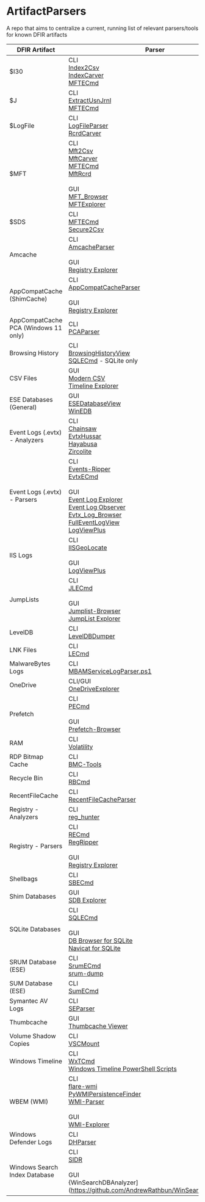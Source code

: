 # ArtifactParsers



A repo that aims to centralize a current, running list of relevant parsers/tools for known DFIR artifacts


| DFIR Artifact                        | Parser                                                                                                                                                                                                                                                                                                                                                                                                                                                                                |
|--------------------------------------|---------------------------------------------------------------------------------------------------------------------------------------------------------------------------------------------------------------------------------------------------------------------------------------------------------------------------------------------------------------------------------------------------------------------------------------------------------------------------------------|
| $I30                                 | CLI<br>[Index2Csv](https://github.com/jschicht/Indx2Csv)<br>[IndexCarver](https://github.com/jschicht/IndxCarver)<br>[MFTECmd](https://ericzimmerman.github.io/#!index.md)                                                                                                                                                                                                                                                                                                            |
| $J                                   | CLI<br>[ExtractUsnJrnl](https://github.com/jschicht/ExtractUsnJrnl)<br>[MFTECmd](https://ericzimmerman.github.io/#!index.md)                                                                                                                                                                                                                                                                                                                                                          |
| $LogFile                             | CLI<br>[LogFileParser](https://github.com/jschicht/LogFileParser)<br>[RcrdCarver](https://github.com/jschicht/RcrdCarver)                                                                                                                                                                                                                                                                                                                                                             |
| $MFT                                 | CLI<br>[Mft2Csv](https://github.com/jschicht/Mft2Csv)<br>[MftCarver](https://github.com/jschicht/MftCarver)<br>[MFTECmd](https://ericzimmerman.github.io/#!index.md)<br>[MftRcrd](https://github.com/jschicht/MftRcrd)<br><br>GUI<br>[MFT_Browser](https://github.com/kacos2000/MFT_Browser)<br>[MFTExplorer](https://ericzimmerman.github.io/#!index.md)                                                                                                                             |
| $SDS                                 | CLI<br>[MFTECmd](https://ericzimmerman.github.io/#!index.md)<br>[Secure2Csv](https://github.com/jschicht/Secure2Csv)                                                                                                                                                                                                                                                                                                                                                                  |
| Amcache                              | CLI<br>[AmcacheParser](https://ericzimmerman.github.io/#!index.md)<br><br>GUI<br>[Registry Explorer](https://ericzimmerman.github.io/#!index.md)                                                                                                                                                                                                                                                                                                                                      |
| AppCompatCache (ShimCache)           | CLI<br>[AppCompatCacheParser](https://ericzimmerman.github.io/#!index.md)<br><br>GUI<br>[Registry Explorer](https://ericzimmerman.github.io/#!index.md)                                                                                                                                                                                                                                                                                                                               |
| AppCompatCache PCA (Windows 11 only) | CLI<br>[PCAParser](https://github.com/AndrewRathbun/PCAParser)                                                                                                                                                                                                                                                                                                                                                                                                                        |
| Browsing History                     | CLI<br>[BrowsingHistoryView](https://www.nirsoft.net/utils/browsing_history_view.html)<br>[SQLECmd](https://ericzimmerman.github.io/#!index.md) - SQLite only                                                                                                                                                                                                                                                                                                                         |
| CSV Files                            | GUI<br>[Modern CSV](https://www.moderncsv.com/)<br>[Timeline Explorer](https://ericzimmerman.github.io/#!index.md)                                                                                                                                                                                                                                                                                                                                                                    |
| ESE Databases (General)              | GUI<br>[ESEDatabaseView](https://www.nirsoft.net/utils/ese_database_view.html)<br>[WinEDB](https://github.com/kacos2000/WinEDB)                                                                                                                                                                                                                                                                                                                                                       |
| Event Logs (.evtx) - Analyzers       | CLI<br>[Chainsaw](https://github.com/WithSecureLabs/chainsaw)<br>[EvtxHussar](https://github.com/yarox24/EvtxHussar)<br>[Hayabusa](https://github.com/Yamato-Security/hayabusa)<br>[Zircolite](https://github.com/wagga40/Zircolite)                                                                                                                                                                                                                                                  |
| Event Logs (.evtx) - Parsers         | CLI<br>[Events-Ripper](https://github.com/keydet89/Events-Ripper)<br>[EvtxECmd](https://ericzimmerman.github.io/#!index.md)<br><br>GUI<br>[Event Log Explorer](https://www.eventlogxp.com/)<br>[Event Log Observer](https://lizard-labs.com/event_log_observer.aspx)<br>[Evtx_Log_Browser](https://github.com/kacos2000/Evtx_Log_Browser)<br>[FullEventLogView](https://www.nirsoft.net/utils/full_event_log_view.html)<br>[LogViewPlus](https://www.logviewplus.com/log-viewer.html) |
| IIS Logs                             | CLI<br>[IISGeoLocate](https://ericzimmerman.github.io/#!index.md)<br><br>GUI<br>[LogViewPlus](https://www.logviewplus.com/log-viewer.html)                                                                                                                                                                                                                                                                                                                                            |
| JumpLists                            | CLI<br>[JLECmd](https://ericzimmerman.github.io/#!index.md)<br><br>GUI<br>[Jumplist-Browser](https://github.com/kacos2000/Jumplist-Browser)<br>[JumpList Explorer](https://ericzimmerman.github.io/#!index.md)                                                                                                                                                                                                                                                                        |
| LevelDB                              | CLI<br>[LevelDBDumper](https://github.com/mdawsonuk/LevelDBDumper)                                                                                                                                                                                                                                                                                                                                                                                                                    |
| LNK Files                            | CLI<br>[LECmd](https://ericzimmerman.github.io/#!index.md)                                                                                                                                                                                                                                                                                                                                                                                                                            |
| MalwareBytes Logs                    | CLI<br>[MBAMServiceLogParser.ps1](https://github.com/AndrewRathbun/DFIRPowerShellScripts/blob/main/MBAMServiceLogParser.ps1)                                                                                                                                                                                                                                                                                                                                                          |
| OneDrive                             | CLI/GUI<br>[OneDriveExplorer](https://github.com/Beercow/OneDriveExplorer)                                                                                                                                                                                                                                                                                                                                                                                                            |
| Prefetch                             | CLI<br>[PECmd](https://ericzimmerman.github.io/#!index.md)<br><br>GUI<br>[Prefetch-Browser](https://github.com/kacos2000/Prefetch-Browser)                                                                                                                                                                                                                                                                                                                                            |
| RAM                                  | CLI<br>[Volatility](https://www.volatilityfoundation.org/releases)                                                                                                                                                                                                                                                                                                                                                                                                                    |
| RDP Bitmap Cache                     | CLI<br>[BMC-Tools](https://github.com/dingtoffee/bmc-tools)                                                                                                                                                                                                                                                                                                                                                                                                                           |
| Recycle Bin                          | CLI<br>[RBCmd](https://ericzimmerman.github.io/#!index.md)                                                                                                                                                                                                                                                                                                                                                                                                                            |
| RecentFileCache                      | CLI<br>[RecentFileCacheParser](https://ericzimmerman.github.io/#!index.md)                                                                                                                                                                                                                                                                                                                                                                                                            |
| Registry - Analyzers                 | CLI<br>[reg_hunter](https://github.com/theflakes/reg_hunter)                                                                                                                                                                                                                                                                                                                                                                                                                          |
| Registry - Parsers                   | CLI<br>[RECmd](https://ericzimmerman.github.io/#!index.md)<br>[RegRipper](https://github.com/keydet89/RegRipper3.0)<br><br>GUI<br>[Registry Explorer](https://ericzimmerman.github.io/#!index.md)                                                                                                                                                                                                                                                                                     |
| Shellbags                            | CLI<br>[SBECmd](https://ericzimmerman.github.io/#!index.md)                                                                                                                                                                                                                                                                                                                                                                                                                           |
| Shim Databases                       | GUI<br>[SDB Explorer](https://ericzimmerman.github.io/#!index.md)                                                                                                                                                                                                                                                                                                                                                                                                                     |
| SQLite Databases                     | CLI<br>[SQLECmd](https://ericzimmerman.github.io/#!index.md)<br><br>GUI<br>[DB Browser for SQLite](https://sqlitebrowser.org/)<br>[Navicat for SQLite](https://navicat.com/en/products/navicat-for-sqlite)                                                                                                                                                                                                                                                                            |
| SRUM Database (ESE)                  | CLI<br>[SrumECmd](https://ericzimmerman.github.io/#!index.md)<br>[srum-dump](https://github.com/MarkBaggett/srum-dump)                                                                                                                                                                                                                                                                                                                                                                |
| SUM Database (ESE)                   | CLI<br>[SumECmd](https://ericzimmerman.github.io/#!index.md)                                                                                                                                                                                                                                                                                                                                                                                                                          |
| Symantec AV Logs                     | CLI<br>[SEParser](https://github.com/Beercow/SEPparser)                                                                                                                                                                                                                                                                                                                                                                                                                               |
| Thumbcache                           | GUI<br>[Thumbcache Viewer](https://github.com/thumbcacheviewer/thumbcacheviewer)                                                                                                                                                                                                                                                                                                                                                                                                      |
| Volume Shadow Copies                 | CLI<br>[VSCMount](https://ericzimmerman.github.io/#!index.md)                                                                                                                                                                                                                                                                                                                                                                                                                         |
| Windows Timeline                     | CLI<br>[WxTCmd](https://ericzimmerman.github.io/#!index.md)<br>[Windows Timeline PowerShell Scripts](https://github.com/kacos2000/WindowsTimeline)                                                                                                                                                                                                                                                                                                                                    |
| WBEM (WMI)                           | CLI<br>[flare-wmi](https://github.com/mandiant/flare-wmi)<br>[PyWMIPersistenceFinder](https://github.com/davidpany/WMI_Forensics)<br>[WMI-Parser](https://github.com/AndrewRathbun/WMI-Parser)<br><br>GUI<br>[WMI-Explorer](https://github.com/AndrewRathbun/WMI-Explorer)                                                                                                                                                                                                            |
| Windows Defender Logs                | CLI<br>[DHParser](https://github.com/jklepsercyber/defender-detectionhistory-parser)                                                                                                                                                                                                                                                                                                                                                                                                  |
| Windows Search Index Database        | CLI<br>[SIDR](https://github.com/strozfriedberg/sidr)<br><br>GUI<br>{WinSearchDBAnalyzer](https://github.com/AndrewRathbun/WinSearchDBAnalyzer)                                                                                                                                                                                                                                                                                                                                       |
